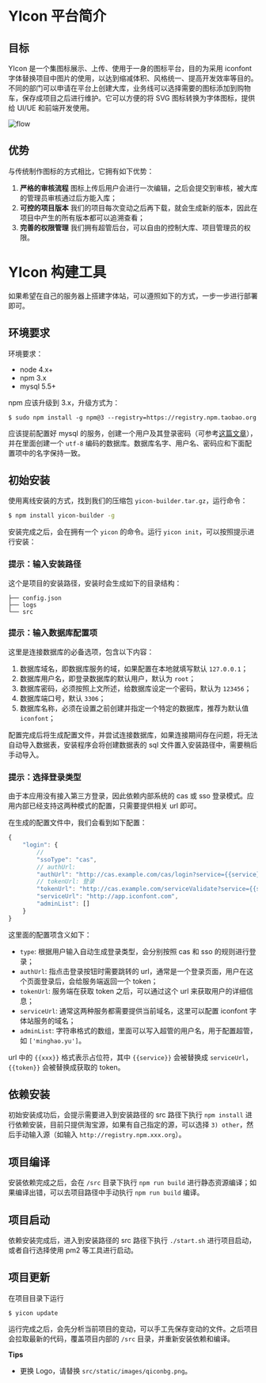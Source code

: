 # YIcon 平台简介

## 目标

YIcon 是一个集图标展示、上传、使用于一身的图标平台，目的为采用 iconfont 字体替换项目中图片的使用，以达到缩减体积、风格统一、提高开发效率等目的。不同的部门可以申请在平台上创建大库，业务线可以选择需要的图标添加到购物车，保存成项目之后进行维护。它可以方便的将 SVG 图标转换为字体图标，提供给 UI/UE 和前端开发使用。

![flow](http://ued.qunar.com/yicon/images/flow.png)

## 优势

与传统制作图标的方式相比，它拥有如下优势：

1. **严格的审核流程** 图标上传后用户会进行一次编辑，之后会提交到审核，被大库的管理员审核通过后方能入库；
2. **可控的项目版本** 我们的项目每次变动之后再下载，就会生成新的版本，因此在项目中产生的所有版本都可以追溯查看；
3. **完善的权限管理** 我们拥有超管后台，可以自由的控制大库、项目管理员的权限。

# YIcon 构建工具

如果希望在自己的服务器上搭建字体站，可以遵照如下的方式，一步一步进行部署即可。

## 环境要求

环境要求：

- node 4.x+
- npm 3.x
- mysql 5.5+

npm 应该升级到 3.x，升级方式为：

```
$ sudo npm install -g npm@3 --registry=https://registry.npm.taobao.org
```

应该提前配置好 mysql 的服务，创建一个用户及其登录密码（可参考[这篇文章](http://www.cyberciti.biz/faq/mysql-change-root-password/)），并在里面创建一个 `utf-8` 编码的数据库。数据库名字、用户名、密码应和下面配置项中的名字保持一致。

## 初始安装

使用离线安装的方式，找到我们的压缩包 `yicon-builder.tar.gz`，运行命令：

```bash
$ npm install yicon-builder -g
```

安装完成之后，会在拥有一个 `yicon` 的命令。运行 `yicon init`，可以按照提示进行安装：

### 提示：输入安装路径

这个是项目的安装路径，安装时会生成如下的目录结构：

```
├── config.json
├── logs
└── src
```

### 提示：输入数据库配置项

这里是连接数据库的必备选项，包含以下内容：

1. 数据库域名，即数据库服务的域，如果配置在本地就填写默认 `127.0.0.1`；
2. 数据库用户名，即登录数据库的默认用户，默认为 `root`；
3. 数据库密码，必须按照上文所述，给数据库设定一个密码，默认为 `123456`；
4. 数据库端口号，默认 `3306`；
5. 数据库名称，必须在设置之前创建并指定一个特定的数据库，推荐为默认值 `iconfont`；

配置完成后将生成配置文件，并尝试连接数据库，如果连接期间存在问题，将无法自动导入数据表，安装程序会将创建数据表的 sql 文件置入安装路径中，需要稍后手动导入。

### 提示：选择登录类型

由于本应用没有接入第三方登录，因此依赖内部系统的 cas 或 sso 登录模式。应用内部已经支持这两种模式的配置，只需要提供相关 url 即可。

在生成的配置文件中，我们会看到如下配置：

```javascript
{
    "login": {
        //
        "ssoType": "cas",
        // authUrl:
        "authUrl": "http://cas.example.com/cas/login?service={{service}}",
        // tokenUrl: 登录
        "tokenUrl": "http://cas.example.com/serviceValidate?service={{service}}&ticket={{token}}",
        "serviceUrl": "http://app.iconfont.com",
        "adminList": []
    }
}
```

这里面的配置项含义如下：

- `type`: 根据用户输入自动生成登录类型，会分别按照 cas 和 sso 的规则进行登录；
- `authUrl`: 指点击登录按钮时需要跳转的 url，通常是一个登录页面，用户在这个页面登录后，会给服务端返回一个 token；
- `tokenUrl`: 服务端在获取 token 之后，可以通过这个 url 来获取用户的详细信息；
- `serviceUrl`: 通常这两种服务都需要提供当前域名，这里可以配置 iconfont 字体站服务的域名；
- `adminList`: 字符串格式的数组，里面可以写入超管的用户名，用于配置超管，如 `['minghao.yu']`。

url 中的 `{{xxx}}` 格式表示占位符，其中 `{{service}}` 会被替换成 `serviceUrl`，`{{token}}` 会被替换成获取的 token。

## 依赖安装

初始安装成功后，会提示需要进入到安装路径的 src 路径下执行 `npm install` 进行依赖安装，目前只提供淘宝源，如果有自己指定的源，可以选择 `3) other`，然后手动输入源（如输入 `http://registry.npm.xxx.org`）。

## 项目编译

安装依赖完成之后，会在 `/src` 目录下执行 `npm run build` 进行静态资源编译；如果编译出错，可以去项目路径中手动执行 `npm run build` 编译。

## 项目启动

依赖安装完成后，进入到安装路径的 src 路径下执行 `./start.sh` 进行项目启动，或者自行选择使用 pm2 等工具进行启动。

## 项目更新

在项目目录下运行

```
$ yicon update
```

运行完成之后，会先分析当前项目的变动，可以手工先保存变动的文件。之后项目会拉取最新的代码，覆盖项目内部的 `/src` 目录，并重新安装依赖和编译。

**Tips**

- 更换 Logo，请替换 `src/static/images/qiconbg.png`。

